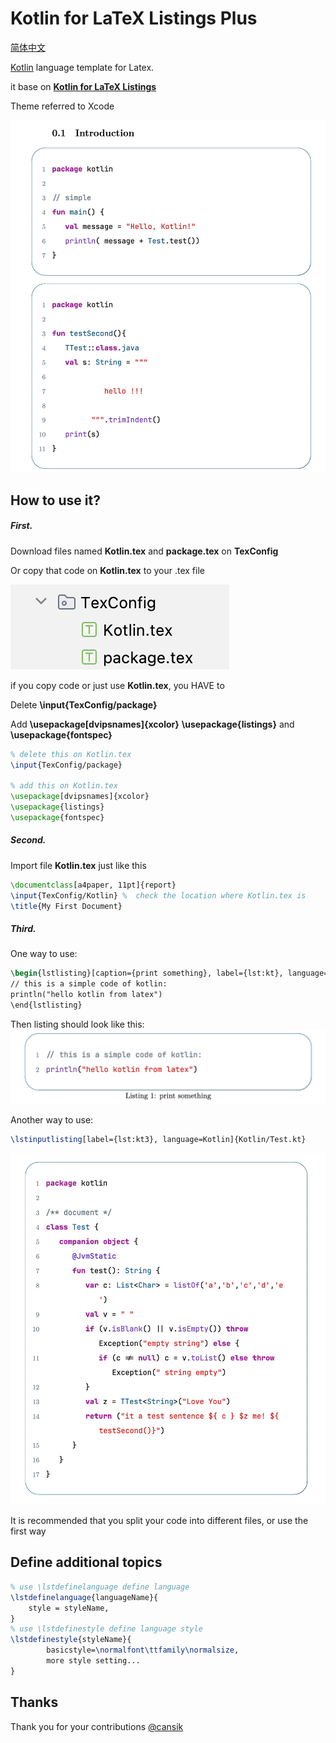 # Kotlin for LaTeX Listings Plus
 [简体中文](https://gitee.com/junsilcktar/kotlin-for-la-te-x-listings-plus)  

 [Kotlin](https://kotlinlang.org/)  language template for Latex.

it base on [**Kotlin for LaTeX Listings**](https://github.com/cansik/kotlin-latex-listing?tab=readme-ov-file)  

Theme referred to Xcode

![image](https://github.com/JunSilckTar/Kotlin-for-LaTeX-Listings-Plus/blob/main/png/main.png)

## How to use it?

##### First.  

Download files named **Kotlin.tex** and **package.tex** on **TexConfig**

Or copy that code on **Kotlin.tex**  to your .tex file 

![image](https://github.com/JunSilckTar/Kotlin-for-LaTeX-Listings-Plus/blob/main/png/config.png)

if you copy code or just use  **Kotlin.tex**, you HAVE to 

Delete **\input{TexConfig/package}**

Add **\usepackage[dvipsnames]{xcolor}**  **\usepackage{listings}** and **\usepackage{fontspec}**

```latex
% delete this on Kotlin.tex
\input{TexConfig/package}

% add this on Kotlin.tex
\usepackage[dvipsnames]{xcolor}
\usepackage{listings}
\usepackage{fontspec}
```



##### Second. 

Import file **Kotlin.tex**  just like this

```latex
\documentclass[a4paper, 11pt]{report}
\input{TexConfig/Kotlin} %  check the location where Kotlin.tex is
\title{My First Document}
```



##### Third.

One way to use:

```latex
\begin{lstlisting}[caption={print something}, label={lst:kt}, language=Kotlin]
// this is a simple code of kotlin:
println("hello kotlin from latex")
\end{lstlisting}
```

Then listing should look like this:
![截屏2024-05-09 17.46.36](https://github.com/JunSilckTar/Kotlin-for-LaTeX-Listings-Plus/blob/main/png/print.png)





Another way to use:

``````latex
\lstinputlisting[label={lst:kt3}, language=Kotlin]{Kotlin/Test.kt}
``````

![截屏2024-05-09 17.46.36](https://github.com/JunSilckTar/Kotlin-for-LaTeX-Listings-Plus/blob/main/png/text.png)



It is recommended that you split your code into different files, or use the first way

## Define additional topics

```Latex
% use \lstdefinelanguage define language
\lstdefinelanguage{languageName}{
    style = styleName,
}
% use \lstdefinestyle define language style
\lstdefinestyle{styleName}{
		basicstyle=\normalfont\ttfamily\normalsize,
		more style setting...
}

```

## Thanks

Thank you for your contributions [@cansik](https://github.com/cansik)

 

